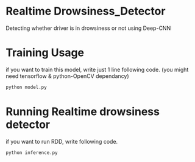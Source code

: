 # Realtime Drowsiness_Detector
Detecting whether driver is in drowsiness or not using Deep-CNN

# Training Usage
if you want to train this model, write just 1 line following code. (you might need tensorflow & python-OpenCV dependancy)
```bash
python model.py
```
# Running Realtime drowsiness detector 
if you want to run RDD, write following code. 
```bash
python inference.py
```
